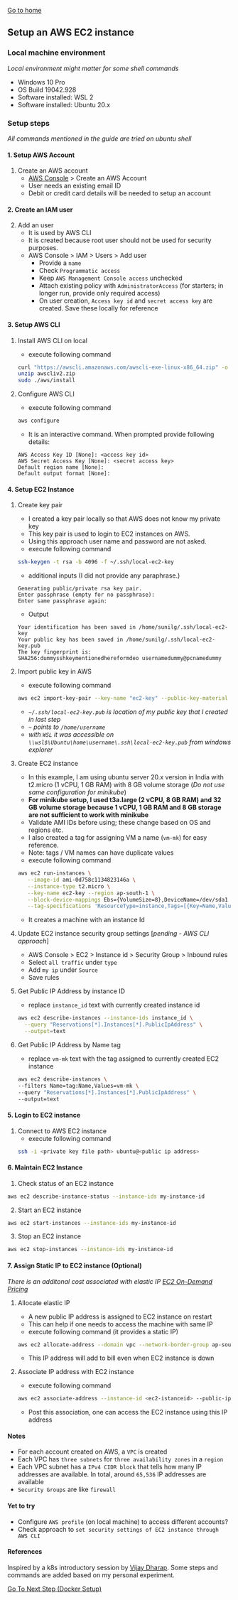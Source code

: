 [Go to home](/learning-cloud-k8s)
## Setup an AWS EC2 instance
### Local machine environment
*Local environment might matter for some shell commands*
   - Windows 10 Pro
   - OS Build 19042.928
   - Software installed: WSL 2
   - Software installed: Ubuntu 20.x

### Setup steps
*All commands mentioned in the guide are tried on ubuntu shell*

#### 1. Setup AWS Account
1. Create an AWS account
   - [AWS Console](https://aws.amazon.com/) > Create an AWS Account
   - User needs an existing email ID
   - Debit or credit card details will be needed to setup an account

#### 2. Create an IAM user
2. Add an user
   - It is used by AWS CLI
   - It is created because root user should not be used for security purposes.
   - AWS Console > IAM > Users > Add user
     - Provide a `name`
     - Check `Programmatic access`
     - Keep `AWS Management Console access` unchecked
     - Attach existing policy with `AdministratorAccess` (for starters; in longer run, provide only required access)
     - On user creation, `Access key id` and `secret access key` are created. Save these locally for reference

#### 3. Setup AWS CLI
1. Install AWS CLI on local
   - execute following command
   ```bash 
   curl "https://awscli.amazonaws.com/awscli-exe-linux-x86_64.zip" -o "awscliv2.zip"
   unzip awscliv2.zip
   sudo ./aws/install
   ```

2. Configure AWS CLI
   - execute following command
   ```bash
   aws configure
   ```
   - It is an interactive command. When prompted provide following details:
   ```
   AWS Access Key ID [None]: <access key id>
   AWS Secret Access Key [None]: <secret access key>
   Default region name [None]: 
   Default output format [None]:
   ```

#### 4. Setup EC2 Instance
1. Create key pair
   - I created a key pair locally so that AWS does not know my private key
   - This key pair is used to login to EC2 instances on AWS.
   - Using this approach user name and password are not asked.
   - execute following command
   ```bash
   ssh-keygen -t rsa -b 4096 -f ~/.ssh/local-ec2-key
   ```
   - additional inputs (I did not provide any paraphrase.)
   ```
   Generating public/private rsa key pair.
   Enter passphrase (empty for no passphrase):
   Enter same passphrase again:
   ```
   - Output
   ```
   Your identification has been saved in /home/sunilg/.ssh/local-ec2-key
   Your public key has been saved in /home/sunilg/.ssh/local-ec2-key.pub
   The key fingerprint is:
   SHA256:dummysshkeymentionedhereformdeo usernamedummy@pcnamedummy
   ```

2. Import public key in AWS
   - execute following command
   ```bash
   aws ec2 import-key-pair --key-name "ec2-key" --public-key-material fileb://~/.ssh/local-ec2-key.pub
   ```
   - *`~/.ssh/local-ec2-key.pub` is location of my public key that I created in last step*
   - *`~` points to `/home/username`*
   - *with `WSL` it was accessible on `\\wsl$\Ubuntu\home\username\.ssh\local-ec2-key.pub` from windows explorer*

3. Create EC2 instance
   - In this example, I am using ubuntu server 20.x version in India with t2.micro (1 vCPU, 1 GB RAM) with 8 GB volume storage (*Do not use same configuration for minikube*)
   - **For minikube setup, I used t3a.large (2 vCPU, 8 GB RAM) and 32 GB volume storage because 1 vCPU, 1 GB RAM and 8 GB storage are not sufficient to work with minikube**
   - Validate AMI IDs before using; these change based on OS and regions etc.
   - I also created a tag for assigning VM a name (`vm-mk`) for easy reference.
   - Note: tags / VM names can have duplicate values
   - execute following command
   ```bash
   aws ec2 run-instances \
      --image-id ami-0d758c1134823146a \
      --instance-type t2.micro \
      --key-name ec2-key --region ap-south-1 \
      --block-device-mappings Ebs={VolumeSize=8},DeviceName=/dev/sda1 \
      --tag-specifications 'ResourceType=instance,Tags=[{Key=Name,Value=vm-mk}]' 
   ```
   - It creates a machine with an instance Id

4. Update EC2 instance security group settings [*pending - AWS CLI approach*]
   - AWS Console > EC2 > Instance id > Security Group > Inbound rules
   - Select `all traffic` under `type`
   - Add `my ip` under `Source`
   - Save rules

5. Get Public IP Address by instance ID
   - replace `instance_id` text with currently created instance id
   ```bash
   aws ec2 describe-instances --instance-ids instance_id \
     --query "Reservations[*].Instances[*].PublicIpAddress" \
     --output=text
   ```
5. Get Public IP Address by Name tag
   - replace `vm-mk` text with the tag assigned to currently created EC2 instance
   ```bash
   aws ec2 describe-instances \
   --filters Name=tag:Name,Values=vm-mk \
   --query "Reservations[*].Instances[*].PublicIpAddress" \
   --output=text
   ```

#### 5. Login to EC2 instance
1. Connect to AWS EC2 instance
   - execute following command
   ```bash
   ssh -i <private key file path> ubuntu@<public ip address>
   ```

#### 6. Maintain EC2 Instance
1. Check status of an EC2 instance
```bash
aws ec2 describe-instance-status --instance-ids my-instance-id
```

2. Start an EC2 instance
```bash
aws ec2 start-instances --instance-ids my-instance-id
```

3. Stop an EC2 instance
```bash
aws ec2 stop-instances --instance-ids my-instance-id
```

#### 7. Assign Static IP to EC2 instance (Optional)
*There is an additonal cost associated with elastic IP [EC2 On-Demand Pricing
](https://aws.amazon.com/ec2/pricing/on-demand/)*

1. Allocate elastic IP
   - A new public IP address is assigned to EC2 instance on restart
   - This can help if one needs to access the machine with same IP
   - execute following command (it provides a static IP)
   ```bash
   aws ec2 allocate-address --domain vpc --network-border-group ap-south-1
   ```
   - This IP address will add to bill even when EC2 instance is down

2. Associate IP address with EC2 instance
   - execute following command
   ```bash
   aws ec2 associate-address --instance-id <ec2-istanceid> --public-ip <elastic ip address>
   ```
   - Post this association, one can access the EC2 instance using this IP address

#### Notes
- For each account created on AWS, a `VPC` is created
- Each VPC has `three subnets` for `three availability zones` in a `region`
- Each VPC subnet has a `IPv4 CIDR block` that tells how many IP addresses are available. In total, around `65,536` IP addresses are available
- `Security Groups` are like `firewall`

#### Yet to try
- Configure `AWS profile` (on local machine) to access different accounts?
- Check approach to `set security settings of EC2 instance through AWS CLI`

#### References
Inspired by a k8s introductory session by [Vijay Dharap](https://github.com/dharapvj). Some steps and commands are added based on my personal experiment.

[Go To Next Step (Docker Setup)](/learning-cloud-k8s/docker-setup)
